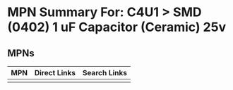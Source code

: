 



# MPN Summary For: C4U1 > SMD (0402) 1 uF Capacitor (Ceramic) 25v

## MPNs
  

|MPN|Direct Links|Search Links|
| :--- | :--- | :--- |
||||
